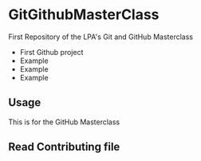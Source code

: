 # GitGithubMasterClass
First Repository of the LPA's Git and GitHub Masterclass
- First Github project
- Example
- Example
- Example

## Usage
This is for the GitHub Masterclass 

## Read Contributing file
